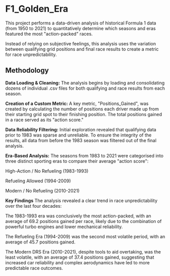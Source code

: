 # F1_Golden_Era
This project performs a data-driven analysis of historical Formula 1 data (from 1950 to 2021) to quantitatively determine which seasons and eras featured the most "action-packed" races.

Instead of relying on subjective feelings, this analysis uses the variation between qualifying grid positions and final race results to create a metric for race unpredictability.

## **Methodology**
**Data Loading & Cleaning:** The analysis begins by loading and consolidating dozens of individual .csv files for both qualifying and race results from each season.

**Creation of a Custom Metric:** A key metric, "Positions_Gained", was created by calculating the number of positions each driver made up from their starting grid spot to their finishing position. The total positions gained in a race served as its "action score."

**Data Reliability Filtering:** Initial exploration revealed that qualifying data prior to 1983 was sparse and unreliable. To ensure the integrity of the results, all data from before the 1983 season was filtered out of the final analysis.

**Era-Based Analysis:** The seasons from 1983 to 2021 were categorised into three distinct sporting eras to compare their average "action score":

High-Action / No Refueling (1983-1993)

Refueling Allowed (1994-2009)

Modern / No Refueling (2010-2021)

**Key Findings**
The analysis revealed a clear trend in race unpredictability over the last four decades:

The 1983-1993 era was conclusively the most action-packed, with an average of 69.2 positions gained per race, likely due to the combination of powerful turbo engines and lower mechanical reliability.

The Refueling Era (1994-2009) was the second most volatile period, with an average of 45.7 positions gained.

The Modern DRS Era (2010-2021), despite tools to aid overtaking, was the least volatile, with an average of 37.4 positions gained, suggesting that increased car reliability and complex aerodynamics have led to more predictable race outcomes.
